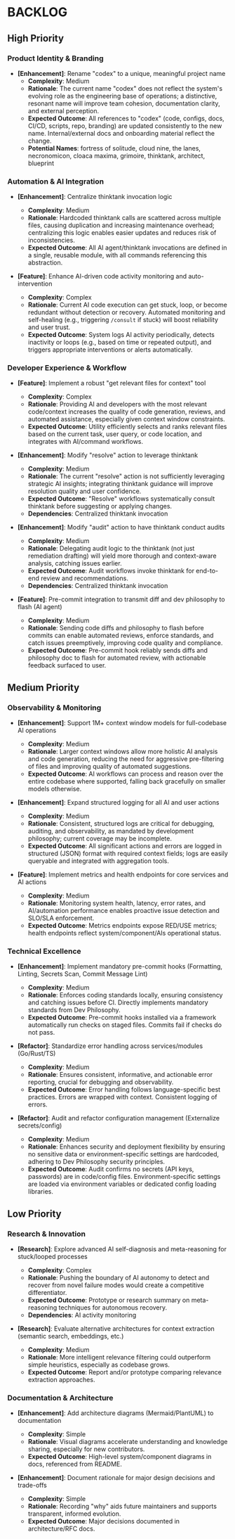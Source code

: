# BACKLOG

## High Priority

### Product Identity & Branding

- **[Enhancement]**: Rename "codex" to a unique, meaningful project name
  - **Complexity**: Medium
  - **Rationale**: The current name "codex" does not reflect the system's evolving role as the engineering base of operations; a distinctive, resonant name will improve team cohesion, documentation clarity, and external perception.
  - **Expected Outcome**: All references to "codex" (code, configs, docs, CI/CD, scripts, repo, branding) are updated consistently to the new name. Internal/external docs and onboarding material reflect the change.
  - **Potential Names**: fortress of solitude, cloud nine, the lanes, necronomicon, cloaca maxima, grimoire, thinktank, architect, blueprint

### Automation & AI Integration

- **[Enhancement]**: Centralize thinktank invocation logic
  - **Complexity**: Medium
  - **Rationale**: Hardcoded thinktank calls are scattered across multiple files, causing duplication and increasing maintenance overhead; centralizing this logic enables easier updates and reduces risk of inconsistencies.
  - **Expected Outcome**: All AI agent/thinktank invocations are defined in a single, reusable module, with all commands referencing this abstraction.

- **[Feature]**: Enhance AI-driven code activity monitoring and auto-intervention
  - **Complexity**: Complex
  - **Rationale**: Current AI code execution can get stuck, loop, or become redundant without detection or recovery. Automated monitoring and self-healing (e.g., triggering `/consult` if stuck) will boost reliability and user trust.
  - **Expected Outcome**: System logs AI activity periodically, detects inactivity or loops (e.g., based on time or repeated output), and triggers appropriate interventions or alerts automatically.

### Developer Experience & Workflow

- **[Feature]**: Implement a robust "get relevant files for context" tool
  - **Complexity**: Complex
  - **Rationale**: Providing AI and developers with the most relevant code/context increases the quality of code generation, reviews, and automated assistance, especially given context window constraints.
  - **Expected Outcome**: Utility efficiently selects and ranks relevant files based on the current task, user query, or code location, and integrates with AI/command workflows.

- **[Enhancement]**: Modify "resolve" action to leverage thinktank
  - **Complexity**: Medium
  - **Rationale**: The current "resolve" action is not sufficiently leveraging strategic AI insights; integrating thinktank guidance will improve resolution quality and user confidence.
  - **Expected Outcome**: "Resolve" workflows systematically consult thinktank before suggesting or applying changes.
  - **Dependencies**: Centralized thinktank invocation

- **[Enhancement]**: Modify "audit" action to have thinktank conduct audits
  - **Complexity**: Medium
  - **Rationale**: Delegating audit logic to the thinktank (not just remediation drafting) will yield more thorough and context-aware analysis, catching issues earlier.
  - **Expected Outcome**: Audit workflows invoke thinktank for end-to-end review and recommendations.
  - **Dependencies**: Centralized thinktank invocation

- **[Feature]**: Pre-commit integration to transmit diff and dev philosophy to flash (AI agent)
  - **Complexity**: Medium
  - **Rationale**: Sending code diffs and philosophy to flash before commits can enable automated reviews, enforce standards, and catch issues preemptively, improving code quality and compliance.
  - **Expected Outcome**: Pre-commit hook reliably sends diffs and philosophy doc to flash for automated review, with actionable feedback surfaced to user.

## Medium Priority

### Observability & Monitoring

- **[Enhancement]**: Support 1M+ context window models for full-codebase AI operations
  - **Complexity**: Medium
  - **Rationale**: Larger context windows allow more holistic AI analysis and code generation, reducing the need for aggressive pre-filtering of files and improving quality of automated suggestions.
  - **Expected Outcome**: AI workflows can process and reason over the entire codebase where supported, falling back gracefully on smaller models otherwise.

- **[Enhancement]**: Expand structured logging for all AI and user actions
  - **Complexity**: Medium
  - **Rationale**: Consistent, structured logs are critical for debugging, auditing, and observability, as mandated by development philosophy; current coverage may be incomplete.
  - **Expected Outcome**: All significant actions and errors are logged in structured (JSON) format with required context fields; logs are easily queryable and integrated with aggregation tools.

- **[Feature]**: Implement metrics and health endpoints for core services and AI actions
  - **Complexity**: Medium
  - **Rationale**: Monitoring system health, latency, error rates, and AI/automation performance enables proactive issue detection and SLO/SLA enforcement.
  - **Expected Outcome**: Metrics endpoints expose RED/USE metrics; health endpoints reflect system/component/AIs operational status.

### Technical Excellence

- **[Enhancement]**: Implement mandatory pre-commit hooks (Formatting, Linting, Secrets Scan, Commit Message Lint)
  - **Complexity**: Medium
  - **Rationale**: Enforces coding standards locally, ensuring consistency and catching issues before CI. Directly implements mandatory standards from Dev Philosophy.
  - **Expected Outcome**: Pre-commit hooks installed via a framework automatically run checks on staged files. Commits fail if checks do not pass.

- **[Refactor]**: Standardize error handling across services/modules (Go/Rust/TS)
  - **Complexity**: Medium
  - **Rationale**: Ensures consistent, informative, and actionable error reporting, crucial for debugging and observability.
  - **Expected Outcome**: Error handling follows language-specific best practices. Errors are wrapped with context. Consistent logging of errors.

- **[Refactor]**: Audit and refactor configuration management (Externalize secrets/config)
  - **Complexity**: Medium
  - **Rationale**: Enhances security and deployment flexibility by ensuring no sensitive data or environment-specific settings are hardcoded, adhering to Dev Philosophy security principles.
  - **Expected Outcome**: Audit confirms no secrets (API keys, passwords) are in code/config files. Environment-specific settings are loaded via environment variables or dedicated config loading libraries.

## Low Priority

### Research & Innovation

- **[Research]**: Explore advanced AI self-diagnosis and meta-reasoning for stuck/looped processes
  - **Complexity**: Complex
  - **Rationale**: Pushing the boundary of AI autonomy to detect and recover from novel failure modes would create a competitive differentiator.
  - **Expected Outcome**: Prototype or research summary on meta-reasoning techniques for autonomous recovery.
  - **Dependencies**: AI activity monitoring

- **[Research]**: Evaluate alternative architectures for context extraction (semantic search, embeddings, etc.)
  - **Complexity**: Medium
  - **Rationale**: More intelligent relevance filtering could outperform simple heuristics, especially as codebase grows.
  - **Expected Outcome**: Report and/or prototype comparing relevance extraction approaches.

### Documentation & Architecture

- **[Enhancement]**: Add architecture diagrams (Mermaid/PlantUML) to documentation
  - **Complexity**: Simple
  - **Rationale**: Visual diagrams accelerate understanding and knowledge sharing, especially for new contributors.
  - **Expected Outcome**: High-level system/component diagrams in docs, referenced from README.

- **[Enhancement]**: Document rationale for major design decisions and trade-offs
  - **Complexity**: Simple
  - **Rationale**: Recording "why" aids future maintainers and supports transparent, informed evolution.
  - **Expected Outcome**: Major decisions documented in architecture/RFC docs.


